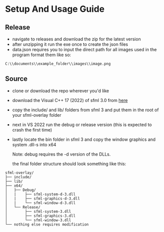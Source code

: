 # Setup And Usage Guide

## Release
- navigate to releases and download the zip for the latest version
- after unzipping it run the exe once to create the json files
- data.json requires you to input the direct path for all images used in the program 
format them like so:
```plaintext
C:\\documents\\example_folder\\images\\image.png
```

## Source
- clone or download the repo wherever you'd like
- download the Visual C++ 17 (2022) of sfml 3.0 from [here](https://www.sfml-dev.org/download/sfml/3.0.0/)
- copy the include/ and lib/ folders from sfml 3 and put them in the root of your sfml-overlay folder
- next in VS 2022 run the debug or release version (this is expected to crash the first time)
- lastly locate the bin folder in sfml 3 and copy  the window graphics and system .dll-s into x64

  Note: debug requires the -d version of the DLLs.
  
  the final folder structure should look something like this:
```plaintext
sfml-overlay/
├── include/
├── lib/
├── x64/
│   ├── Debug/
│   |    ├── sfml-system-d-3.dll
│   |    ├── sfml-graphics-d-3.dll
│   |    └── sfml-window-d-3.dll
│   └── Release/
│        ├── sfml-system-3.dll
│        ├── sfml-graphics-3.dll
│        └── sfml-window-3.dll
└── nothing else requires modification
```

